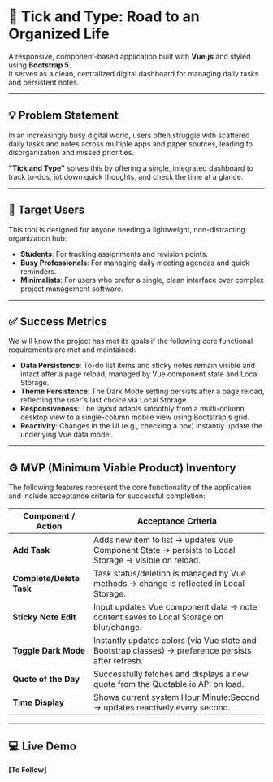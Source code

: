# 📝 Tick and Type: Road to an Organized Life

A responsive, component-based application built with **Vue.js** and styled using **Bootstrap 5**.  
It serves as a clean, centralized digital dashboard for managing daily tasks and persistent notes.

---

## 💡 Problem Statement

In an increasingly busy digital world, users often struggle with scattered daily tasks and notes across multiple apps and paper sources, leading to disorganization and missed priorities.  

**"Tick and Type"** solves this by offering a single, integrated dashboard to track to-dos, jot down quick thoughts, and check the time at a glance.

---

## 🎯 Target Users

This tool is designed for anyone needing a lightweight, non-distracting organization hub:

- **Students**: For tracking assignments and revision points.  
- **Busy Professionals**: For managing daily meeting agendas and quick reminders.  
- **Minimalists**: For users who prefer a single, clean interface over complex project management software.

---

## ✅ Success Metrics

We will know the project has met its goals if the following core functional requirements are met and maintained:

- **Data Persistence**: To-do list items and sticky notes remain visible and intact after a page reload, managed by Vue component state and Local Storage.  
- **Theme Persistence**: The Dark Mode setting persists after a page reload, reflecting the user's last choice via Local Storage.  
- **Responsiveness**: The layout adapts smoothly from a multi-column desktop view to a single-column mobile view using Bootstrap's grid.  
- **Reactivity**: Changes in the UI (e.g., checking a box) instantly update the underlying Vue data model.

---

## ⚙️ MVP (Minimum Viable Product) Inventory

The following features represent the core functionality of the application and include acceptance criteria for successful completion:

| Component / Action | Acceptance Criteria |
|--------------------|--------------------|
| **Add Task** | Adds new item to list → updates Vue Component State → persists to Local Storage → visible on reload. |
| **Complete/Delete Task** | Task status/deletion is managed by Vue methods → change is reflected in Local Storage. |
| **Sticky Note Edit** | Input updates Vue component data → note content saves to Local Storage on blur/change. |
| **Toggle Dark Mode** | Instantly updates colors (via Vue state and Bootstrap classes) → preference persists after refresh. |
| **Quote of the Day** | Successfully fetches and displays a new quote from the Quotable.io API on load. |
| **Time Display** | Shows current system Hour:Minute:Second → updates reactively every second. |

---

## 💻 Live Demo
**[To Follow]**